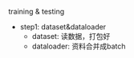 training & testing

+ step1: dataset&dataloader
   -  dataset: 读数据，打包好
   -  dataloader: 资料合并成batch
